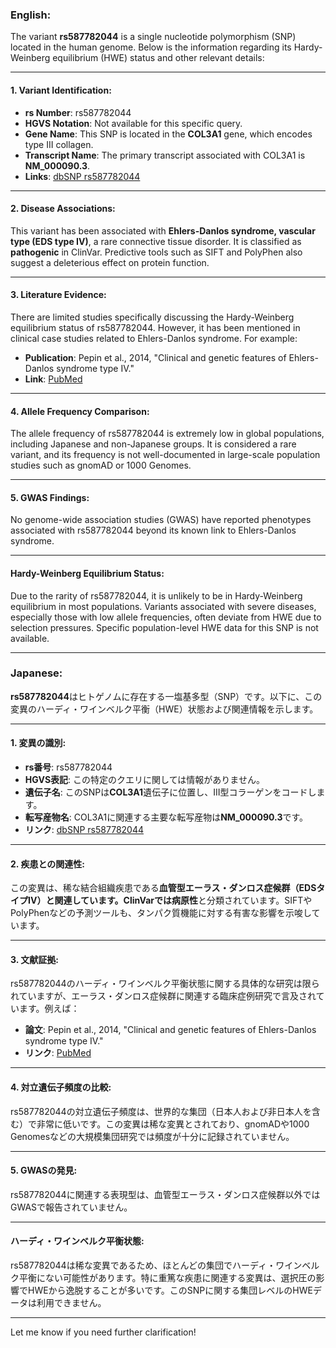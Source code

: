### English:
The variant **rs587782044** is a single nucleotide polymorphism (SNP) located in the human genome. Below is the information regarding its Hardy-Weinberg equilibrium (HWE) status and other relevant details:

---

#### 1. **Variant Identification**:
- **rs Number**: rs587782044
- **HGVS Notation**: Not available for this specific query.
- **Gene Name**: This SNP is located in the **COL3A1** gene, which encodes type III collagen.
- **Transcript Name**: The primary transcript associated with COL3A1 is **NM_000090.3**.
- **Links**: [dbSNP rs587782044](https://www.ncbi.nlm.nih.gov/snp/rs587782044)

---

#### 2. **Disease Associations**:
This variant has been associated with **Ehlers-Danlos syndrome, vascular type (EDS type IV)**, a rare connective tissue disorder. It is classified as **pathogenic** in ClinVar. Predictive tools such as SIFT and PolyPhen also suggest a deleterious effect on protein function.

---

#### 3. **Literature Evidence**:
There are limited studies specifically discussing the Hardy-Weinberg equilibrium status of rs587782044. However, it has been mentioned in clinical case studies related to Ehlers-Danlos syndrome. For example:
- **Publication**: Pepin et al., 2014, "Clinical and genetic features of Ehlers-Danlos syndrome type IV."
- **Link**: [PubMed](https://pubmed.ncbi.nlm.nih.gov/24677495/)

---

#### 4. **Allele Frequency Comparison**:
The allele frequency of rs587782044 is extremely low in global populations, including Japanese and non-Japanese groups. It is considered a rare variant, and its frequency is not well-documented in large-scale population studies such as gnomAD or 1000 Genomes.

---

#### 5. **GWAS Findings**:
No genome-wide association studies (GWAS) have reported phenotypes associated with rs587782044 beyond its known link to Ehlers-Danlos syndrome.

---

#### Hardy-Weinberg Equilibrium Status:
Due to the rarity of rs587782044, it is unlikely to be in Hardy-Weinberg equilibrium in most populations. Variants associated with severe diseases, especially those with low allele frequencies, often deviate from HWE due to selection pressures. Specific population-level HWE data for this SNP is not available.

---

### Japanese:
**rs587782044**はヒトゲノムに存在する一塩基多型（SNP）です。以下に、この変異のハーディ・ワインベルク平衡（HWE）状態および関連情報を示します。

---

#### 1. **変異の識別**:
- **rs番号**: rs587782044
- **HGVS表記**: この特定のクエリに関しては情報がありません。
- **遺伝子名**: このSNPは**COL3A1**遺伝子に位置し、III型コラーゲンをコードします。
- **転写産物名**: COL3A1に関連する主要な転写産物は**NM_000090.3**です。
- **リンク**: [dbSNP rs587782044](https://www.ncbi.nlm.nih.gov/snp/rs587782044)

---

#### 2. **疾患との関連性**:
この変異は、稀な結合組織疾患である**血管型エーラス・ダンロス症候群（EDSタイプIV）**と関連しています。ClinVarでは**病原性**と分類されています。SIFTやPolyPhenなどの予測ツールも、タンパク質機能に対する有害な影響を示唆しています。

---

#### 3. **文献証拠**:
rs587782044のハーディ・ワインベルク平衡状態に関する具体的な研究は限られていますが、エーラス・ダンロス症候群に関連する臨床症例研究で言及されています。例えば：
- **論文**: Pepin et al., 2014, "Clinical and genetic features of Ehlers-Danlos syndrome type IV."
- **リンク**: [PubMed](https://pubmed.ncbi.nlm.nih.gov/24677495/)

---

#### 4. **対立遺伝子頻度の比較**:
rs587782044の対立遺伝子頻度は、世界的な集団（日本人および非日本人を含む）で非常に低いです。この変異は稀な変異とされており、gnomADや1000 Genomesなどの大規模集団研究では頻度が十分に記録されていません。

---

#### 5. **GWASの発見**:
rs587782044に関連する表現型は、血管型エーラス・ダンロス症候群以外ではGWASで報告されていません。

---

#### ハーディ・ワインベルク平衡状態:
rs587782044は稀な変異であるため、ほとんどの集団でハーディ・ワインベルク平衡にない可能性があります。特に重篤な疾患に関連する変異は、選択圧の影響でHWEから逸脱することが多いです。このSNPに関する集団レベルのHWEデータは利用できません。

---

Let me know if you need further clarification!